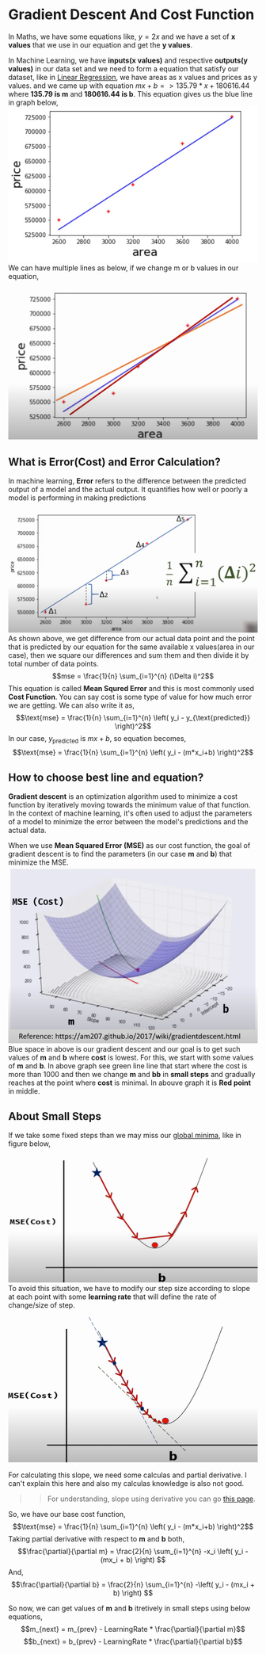 # Gradient Descent And Cost Function
In Maths, we have some equations like, $y = 2x$ and we have a set of **x values** that we use in our equation and get the **y values**.

In Machine Learning, we have **inputs(x values)** and respective **outputs(y values)** in our data set and we need to form a equation that satisfy our dataset, like in [Linear Regression](https://github.com/saad6742988/Machine-Learnig-Basics/blob/main/Simple%20Linear%20Regression/Simple_Linear_Reg.ipynb), we have areas as x values and prices as y values. and we came up with equation $mx +b => 135.79 * x + 180616.44$ where **135.79 is m** and **180616.44 is b**. This equation gives us the blue line in graph below,
![graph](scatterplot.JPG)
We can have multiple lines as below, if we change m or b values in our equation,

![Different lines](multiple_lines.png)

## What is Error(Cost) and Error Calculation?
In machine learning, **Error** refers to the difference between the predicted output of a model and the actual output. It quantifies how well or poorly a model is performing in making predictions
![Error Calculation](Error.png)
As shown above, we get difference from our actual data point and the point that is predicted by our equation for the same available x values(area in our case), then we square our differences and sum them and then divide it by total number of data points.
$$mse = \frac{1}{n} \sum_{i=1}^{n} (\Delta i)^2$$
This equation is called **Mean Squred Error** and this is most commonly used **Cost Function**. You can say cost is some type of value for how much error we are getting. We can also write it as,
$$\text{mse} = \frac{1}{n} \sum_{i=1}^{n} \left( y_i - y_{\text{predicted}} \right)^2$$
In our case, $y_{\text{predicted}}$ is $mx+b$, so equation becomes,
$$\text{mse} = \frac{1}{n} \sum_{i=1}^{n} \left( y_i - (m*x_i+b) \right)^2$$

## How to choose best line and equation?
**Gradient descent** is an optimization algorithm used to minimize a cost function by iteratively moving towards the minimum value of that function. In the context of machine learning, it's often used to adjust the parameters of a model to minimize the error between the model's predictions and the actual data.

When we use **Mean Squared Error (MSE)** as our cost function, the goal of gradient descent is to find the parameters (in our case **m** and **b**) that minimize the MSE.
![Gradient Descent](gradient_descent.png)
Blue space in above is our gradient descent and our goal is to get such values of **m** and **b** where **cost** is lowest. For this, we start with some values of **m** and **b**. In above graph see green line line that start where the cost is more than 1000 and then we change **m** and **bb** in **small steps** and gradually reaches at the point where **cost** is minimal. In abouve graph it is **Red point** in middle.
## About Small Steps
If we take some fixed steps than we may miss our [global minima](https://en.wikipedia.org/wiki/Maximum_and_minimum), like in figure below,
![Miss Minima](miss_minima.png)
To avoid this situation, we have to modify our step size according to slope at each point with some **learning rate** that will define the rate of change/size of step.
![varient step size](varient_step_size.png)

For calculating this slope, we need some calculas and partial derivative. I can't explain this here and also my calculas knowledge is also not good.

>>For understanding, slope using derivative you can go [this page](https://www.mathsisfun.com/calculus/derivatives-introduction.html).

So, we have our base cost function,
$$\text{mse} = \frac{1}{n} \sum_{i=1}^{n} \left( y_i - (m*x_i+b) \right)^2$$
Taking partial derivative with respect to **m** and **b** both,
$$\frac{\partial}{\partial m} = \frac{2}{n} \sum_{i=1}^{n} -x_i \left( y_i - (mx_i + b) \right)
$$
And,
$$\frac{\partial}{\partial b} = \frac{2}{n} \sum_{i=1}^{n} -\left( y_i - (mx_i + b) \right)
$$

So now, we can get values of **m** and **b** itretively in small steps using below equations,
$$m_{next} = m_{prev} - LearningRate * \frac{\partial}{\partial m}$$
$$b_{next} = b_{prev} - LearningRate * \frac{\partial}{\partial b}$$